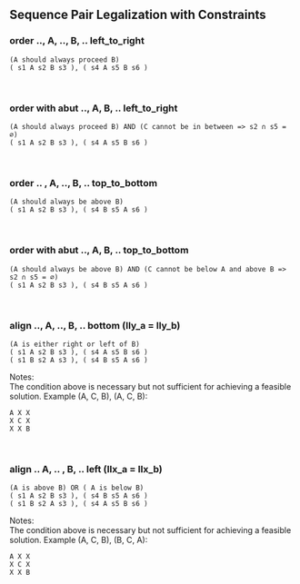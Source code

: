 ## Sequence Pair Legalization with Constraints

### order .., A, .., B, .. left_to_right
```
(A should always proceed B)
( s1 A s2 B s3 ), ( s4 A s5 B s6 )
```

&nbsp;
### order with abut .., A, B, .. left_to_right
```
(A should always proceed B) AND (C cannot be in between => s2 ∩ s5 = ∅)
( s1 A s2 B s3 ), ( s4 A s5 B s6 )
```

&nbsp;
### order .. , A, .., B, .. top_to_bottom
```
(A should always be above B)
( s1 A s2 B s3 ), ( s4 B s5 A s6 )
```

&nbsp;
### order with abut .., A, B, .. top_to_bottom
```
(A should always be above B) AND (C cannot be below A and above B => s2 ∩ s5 = ∅)
( s1 A s2 B s3 ), ( s4 B s5 A s6 )
```

&nbsp;
### align .., A, .., B, ..  bottom (lly_a = lly_b)
```
(A is either right or left of B)
( s1 A s2 B s3 ), ( s4 A s5 B s6 )
( s1 B s2 A s3 ), ( s4 B s5 A s6 )
```
Notes:  
The condition above is necessary but not sufficient for achieving a feasible solution. Example (A, C, B), (A, C, B):  
```
A X X  
X C X  
X X B 
```

&nbsp;
### align .. A, .. , B, .. left (llx_a = llx_b)
```
(A is above B) OR ( A is below B) 
( s1 A s2 B s3 ), ( s4 B s5 A s6 )
( s1 B s2 A s3 ), ( s4 A s5 B s6 )
```
Notes:  
The condition above is necessary but not sufficient for achieving a feasible solution. Example (A, C, B), (B, C, A):  
```
A X X  
X C X  
X X B 
```

